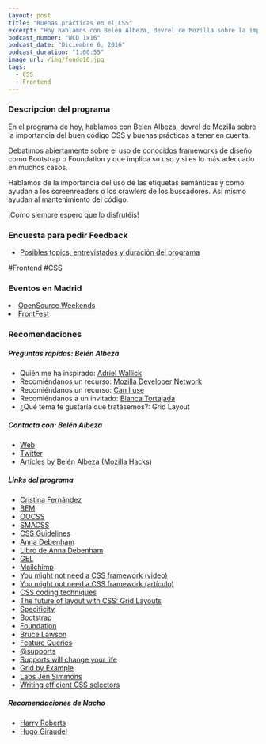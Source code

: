 ```yaml
---
layout: post
title: "Buenas prácticas en el CSS"
excerpt: "Hoy hablamos con Belén Albeza, devrel de Mozilla sobre la importancia del buen código CSS y buenas prácticas a tener en cuenta."
podcast_number: "WCD 1x16"
podcast_date: "Diciembre 6, 2016"
podcast_duration: "1:00:55"
image_url: /img/fondo16.jpg
tags: 
  - CSS
  - Frontend
---
```




<h3 class="post-title  post-heading">Descripcion del programa</h3>

En el programa de hoy, hablamos con Belén Albeza, devrel de Mozilla sobre la importancia del buen código CSS y buenas prácticas a tener en cuenta.

Debatimos abiertamente sobre el uso de conocidos frameworks de diseño como Bootstrap o Foundation y que implica su uso y si es lo más adecuado en muchos casos.

Hablamos de la importancia del uso de las etiquetas semánticas y como ayudan a los screenreaders o los crawlers de los buscadores. Así mismo ayudan al mantenimiento del código.

¡Como siempre espero que lo disfrutéis!

<div class="rule"></div>

<h3 class="post-title  post-heading">Encuesta para pedir Feedback</h3>

<ul>
  <li class="recomendacion"><a href="https://wecodesignpodcast.typeform.com/to/keNT6k">Posibles topics, entrevistados y duración del programa</a></li>
</ul>
 
<div class="rule"></div>

#Frontend #CSS

<h3 class="post-title  post-heading">Eventos en Madrid</h3>

<li class="recomendacion"><a href="https://osweekends.github.io/">OpenSource Weekends</a></li>
<li class="recomendacion"><a href="http://frontfest.es/">FrontFest</a></li>

<div class="rule"></div>

<h3 class="post-title  post-heading">Recomendaciones</h3>

##### Preguntas rápidas: Belén Albeza

<ul>
  <li class="recomendacion"><span>Quién me ha inspirado: </span><a href="http://msminotaur.com/">Adriel Wallick</a></li>
  <li class="recomendacion"><span>Recomiéndanos un recurso: </span><a href="https://developer.mozilla.org/es/">Mozilla Developer Network</a></li>
  <li class="recomendacion"><span>Recomiéndanos un recurso: </span><a href="http://caniuse.com/">Can I use</a></li>
  <li class="recomendacion"><span>Recomiéndanos a un invitado: </span><a href="https://twitter.com/blanca_tp?lang=es">Blanca Tortajada</a></li>
  <li class="recomendacion"><span>¿Qué tema te gustaría que tratásemos?: </span>Grid Layout</li>
</ul>

##### Contacta con: Belén Albeza

<ul>
  <li class="recomendacion"><a href="https://belenalbeza.com/">Web</a></li>
  <li class="recomendacion"><a href="https://twitter.com/ladybenko">Twitter</a></li>
  <li class="recomendacion"><a href="https://hacks.mozilla.org/author/balbezamozilla-com/">Articles by Belén Albeza (Mozilla Hacks)</a></li>
</ul>

##### Links del programa

<ul>
  <li class="recomendacion"><a href="https://twitter.com/cristinafsanz">Cristina Fernández</a></li>
  <li class="recomendacion"><a href="https://en.bem.info/">BEM</a></li>
  <li class="recomendacion"><a href="https://www.smashingmagazine.com/2011/12/an-introduction-to-object-oriented-css-oocss/">OOCSS</a></li>
  <li class="recomendacion"><a href="https://smacss.com/">SMACSS</a></li>
  <li class="recomendacion"><a href="http://cssguidelin.es/">CSS Guidelines</a></li>
  <li class="recomendacion"><a href="http://www.maban.co.uk/">Anna Debenham</a></li>
  <li class="recomendacion"><a href="http://www.maban.co.uk/projects/front-end-style-guides/">Libro de Anna Debenham</a></li>
  <li class="recomendacion"><a href="http://www.bbc.co.uk/gel">GEL</a></li>
  <li class="recomendacion"><a href="http://styleguide.mailchimp.com/">Mailchimp</a></li>
  <li class="recomendacion"><a href="https://www.youtube.com/watch?v=kED5eDjMfGM">You might not need a CSS framework (video)</a></li>
  <li class="recomendacion"><a href="https://hacks.mozilla.org/2016/04/you-might-not-need-a-css-framework/">You might not need a CSS framework (artículo)</a></li>
  <li class="recomendacion"><a href="https://hacks.mozilla.org/2016/05/css-coding-techniques/">CSS coding techniques</a></li>
  <li class="recomendacion"><a href="https://hacks.mozilla.org/2015/09/the-future-of-layout-with-css-grid-layouts/">The future of layout with CSS: Grid Layouts</a></li>
  <li class="recomendacion"><a href="https://www.w3.org/TR/selectors/#specificity">Specificity</a></li>
  <li class="recomendacion"><a href="http://getbootstrap.com/">Bootstrap</a></li>
  <li class="recomendacion"><a href="http://foundation.zurb.com/">Foundation</a></li>
  <li class="recomendacion"><a href="http://www.brucelawson.co.uk/">Bruce Lawson</a></li>
  <li class="recomendacion"><a href="https://hacks.mozilla.org/2016/08/using-feature-queries-in-css/">Feature Queries</a></li>
  <li class="recomendacion"><a href="https://developer.mozilla.org/en-US/docs/Web/CSS/@supports">@supports</a></li>
  <li class="recomendacion"><a href="http://www.lottejackson.com/learning/supports-will-change-your-life">Supports will change your life</a></li>
  <li class="recomendacion"><a href="http://gridbyexample.com/">Grid by Example</a></li>
  <li class="recomendacion"><a href="http://labs.jensimmons.com/">Labs Jen Simmons</a></li>
  <li class="recomendacion"><a href="http://csswizardry.com/2012/05/keep-your-css-selectors-short/">Writing efficient CSS selectors</a></li>
</ul>

##### Recomendaciones de Nacho

<ul>
  <li class="recomendacion"><a href="http://csswizardry.com/">Harry Roberts</a></li>
  <li class="recomendacion"><a href="http://hugogiraudel.com/">Hugo Giraudel</a></li>
</ul>
